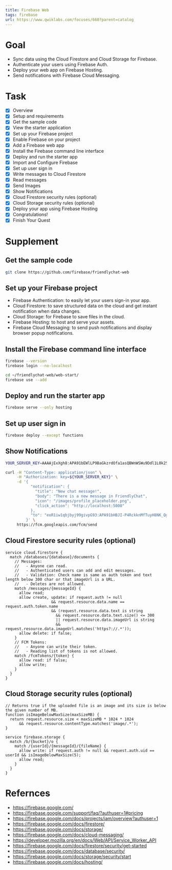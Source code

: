 ```yaml
---
title: Firebase Web
tags: firebase
url: https://www.qwiklabs.com/focuses/660?parent=catalog
---
```


# Goal
- Sync data using the Cloud Firestore and Cloud Storage for Firebase.
- Authenticate your users using Firebase Auth.
- Deploy your web app on Firebase Hosting.
- Send notifications with Firebase Cloud Messaging.

# Task
- [x] Overview
- [x] Setup and requirements
- [x] Get the sample code
- [x] View the starter application
- [x] Set up your Firebase project
- [x] Enable Firebase on your project
- [x] Add a Firebase web app
- [x] Install the Firebase command line interface
- [x] Deploy and run the starter app
- [x] Import and Configure Firebase
- [x] Set up user sign in
- [x] Write messages to Cloud Firestore
- [x] Read messages
- [x] Send Images
- [x] Show Notifications
- [x] Cloud Firestore security rules (optional)
- [x] Cloud Storage security rules (optional)
- [x] Deploy your app using Firebase Hosting
- [x] Congratulations!
- [x] Finish Your Quest

# Supplement
## Get the sample code
```sh
git clone https://github.com/firebase/friendlychat-web
```

## Set up your Firebase project
- Firebase Authentication: to easily let your users sign-in your app.
- Cloud Firestore: to save structured data on the cloud and get instant notification when data changes.
- Cloud Storage: for Firebase to save files in the cloud.
- Firebase Hosting: to host and serve your assets.
- Firebase Cloud Messaging: to send push notifications and display browser popup notifications.

## Install the Firebase command line interface
```sh
firebase --version
firebase login --no-localhost

cd ~/friendlychat-web/web-start/
firebase use --add
```

## Deploy and run the starter app
```sh
firebase serve --only hosting
```

## Set up user sign in
```sh
firebase deploy --except functions
```

## Show Notifications
```sh
YOUR_SERVER_KEY=AAAAjExXgh8:APA91bEWlLP9BaGkzrdOfa1asQBWnWSWu9Ddl1L0k25LK8Y-jJXW1uPXalFtjowycXUvLxf06CGS3b6ZMh2FWIAJsa5tVEiDnHWWGhoyHGjsM1ECuCfEvBsw5eFwRlkSF3Hta9CFnDut

curl -H "Content-Type: application/json" \
     -H "Authorization: key=${YOUR_SERVER_KEY}" \
     -d '{
           "notification": {
             "title": "New chat message!",
             "body": "There is a new message in FriendlyChat",
             "icon": "/images/profile_placeholder.png",
             "click_action": "http://localhost:5000"
           },
           "to": "eoR1iw1qbjbyj99givpG93:APA91bHBJI-P4RckknMfTuyH8NK_Qgq-a8GSYB7cjYtRUS4DTxRc3mh7Zldf__lZ7bVB-Djj4_fAc7l1X4R5MqsjrW-mZY-6i8ziy4LWAtERCMlgwHoEql3UK45DkWdpKJGkFo1EXbtX"
         }' \
     https://fcm.googleapis.com/fcm/send
```

## Cloud Firestore security rules (optional)
```
service cloud.firestore {
  match /databases/{database}/documents {
    // Messages:
    //   - Anyone can read.
    //   - Authenticated users can add and edit messages.
    //   - Validation: Check name is same as auth token and text length below 300 char or that imageUrl is a URL.
    //   - Deletes are not allowed.
    match /messages/{messageId} {
      allow read;
      allow create, update: if request.auth != null
                    && request.resource.data.name == request.auth.token.name
                    && (request.resource.data.text is string
                      && request.resource.data.text.size() <= 300
                      || request.resource.data.imageUrl is string
                      && request.resource.data.imageUrl.matches('https?://.*'));
      allow delete: if false;
    }
    // FCM Tokens:
    //   - Anyone can write their token.
    //   - Reading list of tokens is not allowed.
    match /fcmTokens/{token} {
      allow read: if false;
      allow write;
    }
  }
}
```

## Cloud Storage security rules (optional)
```
// Returns true if the uploaded file is an image and its size is below the given number of MB.
function isImageBelowMaxSize(maxSizeMB) {
  return request.resource.size < maxSizeMB * 1024 * 1024
      && request.resource.contentType.matches('image/.*');
}

service firebase.storage {
  match /b/{bucket}/o {
    match /{userId}/{messageId}/{fileName} {
      allow write: if request.auth != null && request.auth.uid == userId && isImageBelowMaxSize(5);
      allow read;
    }
  }
}
```

# Refernces
- https://firebase.google.com/
- https://firebase.google.com/support/faq/?authuser=1#pricing
- https://firebase.google.com/docs/projects/iam/overview?authuser=1
- https://firebase.google.com/docs/firestore/
- https://firebase.google.com/docs/storage/
- https://firebase.google.com/docs/cloud-messaging/
- https://developer.mozilla.org/en/docs/Web/API/Service_Worker_API
- https://firebase.google.com/docs/firestore/security/get-started
- https://firebase.google.com/docs/database/security/
- https://firebase.google.com/docs/storage/security/start
- https://firebase.google.com/docs/hosting/
